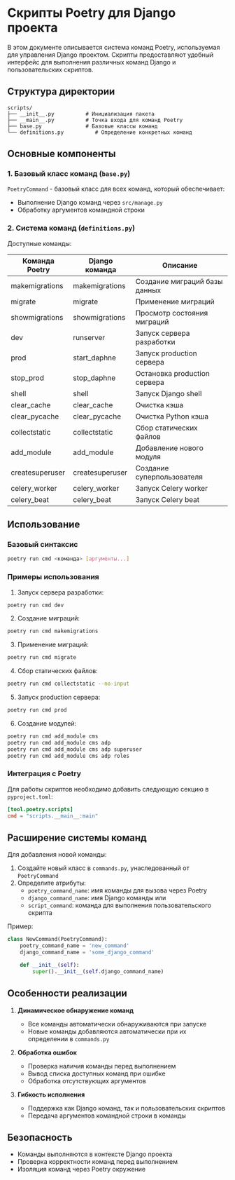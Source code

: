 # Скрипты Poetry для Django проекта

В этом документе описывается система команд Poetry, используемая для управления Django проектом. Скрипты предоставляют удобный интерфейс для выполнения различных команд Django и пользовательских скриптов.

## Структура директории

```
scripts/
├── __init__.py          # Инициализация пакета
├── __main__.py          # Точка входа для команд Poetry
├── base.py              # Базовые классы команд
└── definitions.py          # Определение конкретных команд
```

## Основные компоненты

### 1. Базовый класс команд (`base.py`)

`PoetryCommand` - базовый класс для всех команд, который обеспечивает:
- Выполнение Django команд через `src/manage.py`
- Обработку аргументов командной строки

### 2. Система команд (`definitions.py`)

Доступные команды:

| Команда Poetry | Django команда | Описание |
|---------------|----------------|-----------|
| makemigrations | makemigrations | Создание миграций базы данных |
| migrate | migrate | Применение миграций |
| showmigrations | showmigrations | Просмотр состояния миграций |
| dev | runserver | Запуск сервера разработки |
| prod | start_daphne | Запуск production сервера |
| stop_prod | stop_daphne | Остановка production сервера |
| shell | shell | Запуск Django shell |
| clear_cache | clear_cache | Очистка кэша |
| clear_pycache | clear_pycache | Очистка Python кэша |
| collectstatic | collectstatic | Сбор статических файлов |
| add_module | add_module | Добавление нового модуля |
| createsuperuser | createsuperuser | Создание суперпользователя |
| celery_worker | celery_worker | Запуск Celery worker |
| celery_beat | celery_beat | Запуск Celery beat |


## Использование

### Базовый синтаксис

```bash
poetry run cmd <команда> [аргументы...]
```

### Примеры использования

1. Запуск сервера разработки:
```bash
poetry run cmd dev
```

2. Создание миграций:
```bash
poetry run cmd makemigrations
```

3. Применение миграций:
```bash
poetry run cmd migrate
```

4. Сбор статических файлов:
```bash
poetry run cmd collectstatic --no-input
```

5. Запуск production сервера:
```bash
poetry run cmd prod
```

6. Создание модулей:
```bash
poetry run cmd add_module cms
poetry run cmd add_module cms adp
poetry run cmd add_module cms adp superuser
poetry run cmd add_module cms adp roles
```

### Интеграция с Poetry

Для работы скриптов необходимо добавить следующую секцию в `pyproject.toml`:

```toml
[tool.poetry.scripts]
cmd = "scripts.__main__:main"
```

## Расширение системы команд

Для добавления новой команды:

1. Создайте новый класс в `commands.py`, унаследованный от `PoetryCommand`
2. Определите атрибуты:
   - `poetry_command_name`: имя команды для вызова через Poetry
   - `django_command_name`: имя Django команды или
   - `script_command`: команда для выполнения пользовательского скрипта

Пример:
```python
class NewCommand(PoetryCommand):
    poetry_command_name = 'new_command'
    django_command_name = 'some_django_command'

    def __init__(self):
        super().__init__(self.django_command_name)
```

## Особенности реализации

1. **Динамическое обнаружение команд**
   - Все команды автоматически обнаруживаются при запуске
   - Новые команды добавляются автоматически при их определении в `commands.py`

2. **Обработка ошибок**
   - Проверка наличия команды перед выполнением
   - Вывод списка доступных команд при ошибке
   - Обработка отсутствующих аргументов

3. **Гибкость исполнения**
   - Поддержка как Django команд, так и пользовательских скриптов
   - Передача аргументов командной строки в команды

## Безопасность

- Команды выполняются в контексте Django проекта
- Проверка корректности команд перед выполнением
- Изоляция команд через Poetry окружение